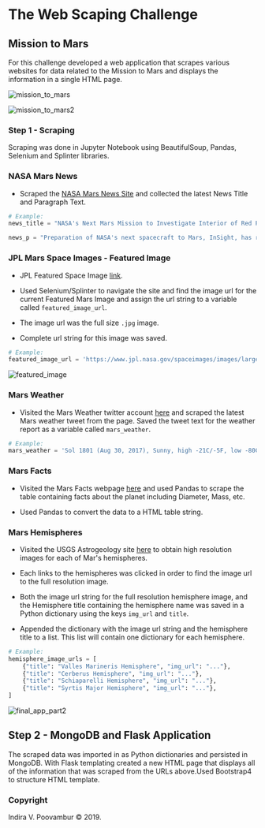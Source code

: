 # The Web Scaping Challenge
## Mission to Mars
For this challenge developed a web application that scrapes various websites for data related to the Mission to Mars and 
displays the information in a single HTML page. 

![mission_to_mars](Images/Martian1.gif)

![mission_to_mars2](Images/Martian2.gif)


### Step 1 - Scraping

Scraping was done in Jupyter Notebook using BeautifulSoup, Pandas, Selenium and Splinter libraries.

### NASA Mars News

* Scraped the [NASA Mars News Site](https://mars.nasa.gov/news/) and collected the latest News Title and Paragraph Text. 

```python
# Example:
news_title = "NASA's Next Mars Mission to Investigate Interior of Red Planet"

news_p = "Preparation of NASA's next spacecraft to Mars, InSight, has ramped up this summer, on course for launch next May from Vandenberg Air Force Base in central California -- the first interplanetary launch in history from America's West Coast."
```

### JPL Mars Space Images - Featured Image

* JPL Featured Space Image [link](https://www.jpl.nasa.gov/spaceimages/?search=&category=Mars).

* Used Selenium/Splinter to navigate the site and find the image url for the current Featured Mars Image and assign the url string to a variable called `featured_image_url`.

* The image url was the full size `.jpg` image.

* Complete url string for this image was saved.

```python
# Example:
featured_image_url = 'https://www.jpl.nasa.gov/spaceimages/images/largesize/PIA16225_hires.jpg'
```

![featured_image](Images/featured_image.PNG)

### Mars Weather

* Visited the Mars Weather twitter account [here](https://twitter.com/marswxreport?lang=en) and scraped the latest Mars weather tweet from the page. Saved the tweet text for the weather report as a variable called `mars_weather`.

```python
# Example:
mars_weather = 'Sol 1801 (Aug 30, 2017), Sunny, high -21C/-5F, low -80C/-112F, pressure at 8.82 hPa, daylight 06:09-17:55'
```

### Mars Facts

* Visited the Mars Facts webpage [here](https://space-facts.com/mars/) and used Pandas to scrape the table containing facts about the planet including Diameter, Mass, etc.

* Used Pandas to convert the data to a HTML table string.


### Mars Hemispheres

* Visited the USGS Astrogeology site [here](https://astrogeology.usgs.gov/search/results?q=hemisphere+enhanced&k1=target&v1=Mars) to obtain high resolution images for each of Mar's hemispheres.

* Each links to the hemispheres was clicked in order to find the image url to the full resolution image.

* Both the image url string for the full resolution hemisphere image, and the Hemisphere title containing the hemisphere name was saved in a Python dictionary using the keys `img_url` and `title`.

* Appended the dictionary with the image url string and the hemisphere title to a list. This list will contain one dictionary for each hemisphere.

```python
# Example:
hemisphere_image_urls = [
    {"title": "Valles Marineris Hemisphere", "img_url": "..."},
    {"title": "Cerberus Hemisphere", "img_url": "..."},
    {"title": "Schiaparelli Hemisphere", "img_url": "..."},
    {"title": "Syrtis Major Hemisphere", "img_url": "..."},
]
```
![final_app_part2](Images/final_app_part2.png)

## Step 2 - MongoDB and Flask Application

The scraped data was imported in as Python dictionaries and persisted in MongoDB. With Flask templating created a new HTML page that displays all of the information that was scraped from the URLs above.Used Bootstrap4 to structure HTML template.


### Copyright

Indira V. Poovambur © 2019.
